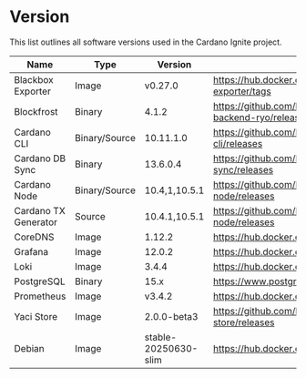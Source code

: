 # Version

This list outlines all software versions used in the Cardano Ignite project.

|Name                 |Type          |Version              |Link                                                          |
|---                  |---           |---                  |---                                                           |
|Blackbox Exporter    |Image         |v0.27.0              |https://hub.docker.com/r/prom/blackbox-exporter/tags          |
|Blockfrost           |Binary        |4.1.2                |https://github.com/blockfrost/blockfrost-backend-ryo/releases |
|Cardano CLI          |Binary/Source |10.11.1.0            |https://github.com/IntersectMBO/cardano-cli/releases          |
|Cardano DB Sync      |Binary        |13.6.0.4             |https://github.com/IntersectMBO/cardano-db-sync/releases      |
|Cardano Node         |Binary/Source |10.4,1,10.5.1        |https://github.com/IntersectMBO/cardano-node/releases         |
|Cardano TX Generator |Source        |10.4.1,10.5.1        |https://github.com/IntersectMBO/cardano-node/releases         |
|CoreDNS              |Image         |1.12.2               |https://hub.docker.com/r/coredns/coredns/tags                 |
|Grafana              |Image         |12.0.2               |https://hub.docker.com/r/grafana/grafana/tags                 |
|Loki                 |Image         |3.4.4                |https://hub.docker.com/r/grafana/loki/tags                    |
|PostgreSQL           |Binary        |15.x                 |https://www.postgresql.org                                    |
|Prometheus           |Image         |v3.4.2               |https://hub.docker.com/r/prom/prometheus/tags                 |
|Yaci Store           |Image         |2.0.0-beta3          |https://github.com/bloxbean/yaci-store/releases               |
|Debian               |Image         |stable-20250630-slim |https://hub.docker.com/_/debian/tags                         |
